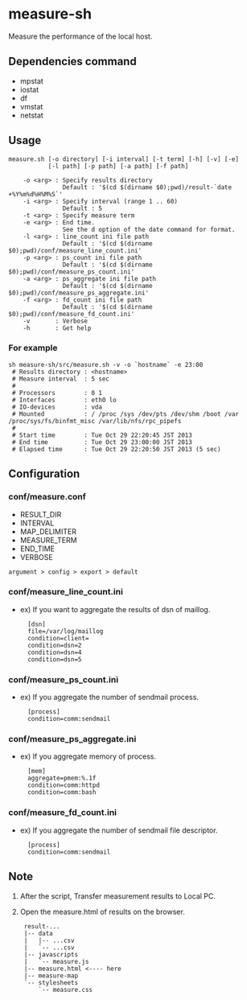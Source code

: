# measure-sh
Measure the performance of the local host.

## Dependencies command

- mpstat
- iostat
- df
- vmstat
- netstat

## Usage
    measure.sh [-o directory] [-i interval] [-t term] [-h] [-v] [-e]
               [-l path] [-p path] [-a path] [-f path]
    
        -o <arg> : Specify results directory
                   Default : '$(cd $(dirname $0);pwd)/result-`date +%Y%m%d%H%M%S`'
        -i <arg> : Specify interval (range 1 .. 60)
                   Default : 5
        -t <arg> : Specify measure term
        -e <arg> : End time.
                   See the d option of the date command for format.
        -l <arg> : line_count ini file path
                   Default : '$(cd $(dirname $0);pwd)/conf/measure_line_count.ini'
        -p <arg> : ps_count ini file path
                   Default : '$(cd $(dirname $0);pwd)/conf/measure_ps_count.ini'
        -a <arg> : ps_aggregate ini file path
                   Default : '$(cd $(dirname $0);pwd)/conf/measure_ps_aggregate.ini'
        -f <arg> : fd_count ini file path
                   Default : '$(cd $(dirname $0);pwd)/conf/measure_fd_count.ini'
        -v       : Verbose
        -h       : Get help

### For example

    sh measure-sh/src/measure.sh -v -o `hostname` -e 23:00
     # Results directory : <hostname>
     # Measure interval  : 5 sec
     # 
     # Processors        : 0 1
     # Interfaces        : eth0 lo
     # IO-devices        : vda
     # Mounted           : / /proc /sys /dev/pts /dev/shm /boot /var /proc/sys/fs/binfmt_misc /var/lib/nfs/rpc_pipefs
     # 
     # Start time        : Tue Oct 29 22:20:45 JST 2013
     # End time          : Tue Oct 29 23:00:00 JST 2013
     # Elapsed time      : Tue Oct 29 22:20:50 JST 2013 (5 sec)

## Configuration

### conf/measure.conf

- RESULT_DIR
- INTERVAL
- MAP_DELIMITER
- MEASURE_TERM
- END_TIME
- VERBOSE

`argument > config > export > default`

### conf/measure_line_count.ini

- ex) If you want to aggregate the results of dsn of maillog.

        [dsn]
        file=/var/log/maillog
        condition=client=
        condition=dsn=2
        condition=dsn=4
        condition=dsn=5

### conf/measure_ps_count.ini

- ex) If you aggregate the number of sendmail process.

        [process]
        condition=comm:sendmail

### conf/measure_ps_aggregate.ini

- ex) If you aggregate memory of process.

        [mem]
        aggregate=pmem:%.1f
        condition=comm:httpd
        condition=comm:bash

### conf/measure_fd_count.ini

- ex) If you aggregate the number of sendmail file descriptor.

        [process]
        condition=comm:sendmail

## Note
1. After the script, Transfer measurement results to Local PC.
2. Open the measure.html of results on the browser.

        result-...
        |-- data
        |   |-- ...csv
        |   `-- ...csv
        |-- javascripts
        |   `-- measure.js
        |-- measure.html <---- here
        |-- measure-map
        `-- stylesheets
            `-- measure.css
